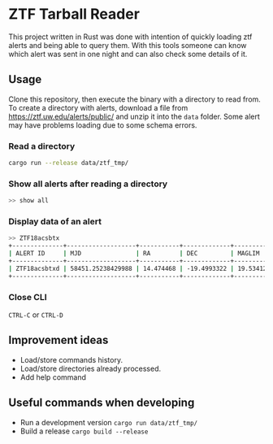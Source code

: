 # ZTF Tarball Reader

This project written in Rust was done with intention of quickly loading ztf alerts and being able to query them.
With this tools someone can know which alert was sent in one night and can also check some details of it.

## Usage

Clone this repository, then execute the binary with a directory to read from. To create a directory
with alerts, download a file from https://ztf.uw.edu/alerts/public/ and unzip it into the `data` folder.
Some alert may have problems loading due to some schema errors.

### Read a directory
```bash
cargo run --release data/ztf_tmp/
```

### Show all alerts after reading a directory
```bash
>> show all
```

### Display data of an alert
```bash
>> ZTF18acsbtx
+--------------+-------------------+-----------+-------------+-----------+-----------+------------+
| ALERT ID     | MJD               | RA        | DEC         | MAGLIM    | MAG       | MAGERR     |
+--------------+-------------------+-----------+-------------+-----------+-----------+------------+
| ZTF18acsbtxd | 58451.25238429988 | 14.474468 | -19.4993322 | 19.534124 | 17.572023 | 0.16631523 |
+--------------+-------------------+-----------+-------------+-----------+-----------+------------+
```

### Close CLI
`CTRL-C` or `CTRL-D`

## Improvement ideas
- Load/store commands history.
- Load/store directories already processed.
- Add help command

## Useful commands when developing
- Run a development version `cargo run data/ztf_tmp/`
- Build a release `cargo build --release`
